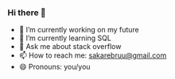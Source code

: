 ### Hi there 👋

- 🔭 I’m currently working on my future
- 🌱 I’m currently learning SQL
- 💬 Ask me about stack overflow
- 📫 How to reach me: sakarebruu@gmail.com
- 😄 Pronouns: you/you
